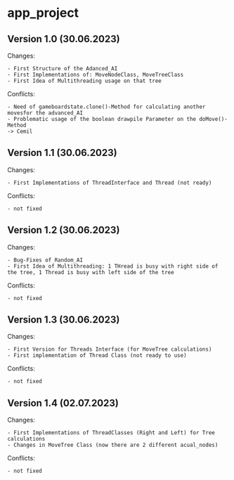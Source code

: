 # app_project

## Version 1.0 (30.06.2023)

Changes:

    - First Structure of the Adanced_AI
    - First Implementations of: MoveNodeClass, MoveTreeClass
    - First Idea of Multithreading usage on that tree

Conflicts:

    - Need of gameboardstate.clone()-Method for calculating another movesfor the advanced_AI
    - Problematic usage of the boolean drawpile Parameter on the doMove()-Method
    -> Cemil

## Version 1.1 (30.06.2023)

Changes:

    - First Implementations of ThreadInterface and Thread (not ready)

Conflicts:

    - not fixed

## Version 1.2 (30.06.2023)

Changes:

    - Bug-Fixes of Random_AI
    - First Idea of Multithreading: 1 THread is busy with right side of the tree, 1 Thread is busy with left side of the tree

Conflicts:
 
    - not fixed

## Version 1.3 (30.06.2023)

Changes:

    - First Version for Threads Interface (for MoveTree calculations)
    - First implementation of Thread Class (not ready to use)

Conflicts:

    - not fixed

## Version 1.4 (02.07.2023)

Changes:

    - First Implementations of ThreadClasses (Right and Left) for Tree calculations
    - Changes in MoveTree Class (now there are 2 different acual_nodes)

Conflicts:

    - not fixed
